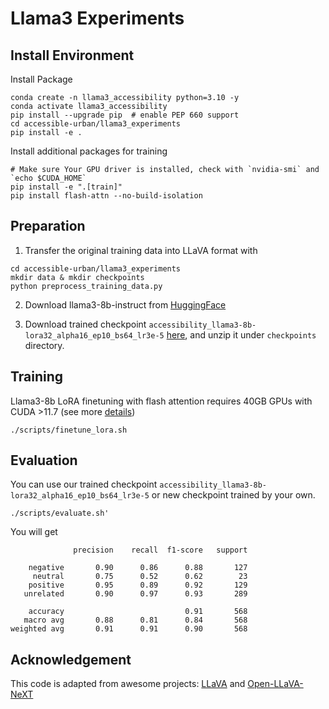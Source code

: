 # Llama3 Experiments

## Install Environment
Install Package
```
conda create -n llama3_accessibility python=3.10 -y
conda activate llama3_accessibility
pip install --upgrade pip  # enable PEP 660 support
cd accessible-urban/llama3_experiments
pip install -e .
```

Install additional packages for training
```
# Make sure Your GPU driver is installed, check with `nvidia-smi` and `echo $CUDA_HOME`
pip install -e ".[train]"
pip install flash-attn --no-build-isolation
```



## Preparation
1. Transfer the original training data into LLaVA format with 
```
cd accessible-urban/llama3_experiments
mkdir data & mkdir checkpoints
python preprocess_training_data.py
```

2. Download llama3-8b-instruct from [HuggingFace](https://huggingface.co/meta-llama/Meta-Llama-3-8B-Instruct)

3. Download trained checkpoint `accessibility_llama3-8b-lora32_alpha16_ep10_bs64_lr3e-5` [here](https://usfedu-my.sharepoint.com/personal/lingyaol_usf_edu/_layouts/15/onedrive.aspx?ga=1&id=%2Fpersonal%2Flingyaol%5Fusf%5Fedu%2FDocuments%2FProject%20%2D%20Accessible), and unzip it under `checkpoints` directory.


## Training
Llama3-8b LoRA finetuning with flash attention requires 40GB GPUs with CUDA >11.7 (see more [details](https://github.com/Dao-AILab/flash-attention?tab=readme-ov-file#nvidia-cuda-support))

```
./scripts/finetune_lora.sh
```

## Evaluation
You can use our trained checkpoint  `accessibility_llama3-8b-lora32_alpha16_ep10_bs64_lr3e-5` or new checkpoint trained by your own.
```
./scripts/evaluate.sh'
```

You will get 
```
              precision    recall  f1-score   support

    negative       0.90      0.86      0.88       127
     neutral       0.75      0.52      0.62        23
    positive       0.95      0.89      0.92       129
   unrelated       0.90      0.97      0.93       289

    accuracy                           0.91       568
   macro avg       0.88      0.81      0.84       568
weighted avg       0.91      0.91      0.90       568
```



## Acknowledgement
This code is adapted from awesome projects: [LLaVA](https://github.com/haotian-liu/LLaVA) and [Open-LLaVA-NeXT](https://github.com/xiaoachen98/Open-LLaVA-NeXT)